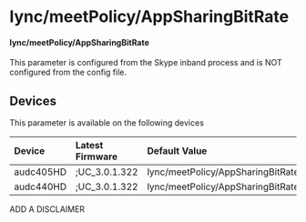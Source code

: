 ﻿---
description: lync/meetPolicy/AppSharingBitRate
search:
    keywords: ['lync','meetPolicy','AppSharingBitRate']
---

# lync/meetPolicy/AppSharingBitRate

#### lync/meetPolicy/AppSharingBitRate

This parameter is configured from the Skype inband process and is NOT configured from the config file.



## Devices
This parameter is available on the following devices

| Device | Latest Firmware | Default Value |
|:---|:---|:---|
| audc405HD | ;UC_3.0.1.322 | lync/meetPolicy/AppSharingBitRate=2000 
| audc440HD | ;UC_3.0.1.322 | lync/meetPolicy/AppSharingBitRate=2000 

ADD A DISCLAIMER
